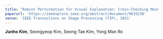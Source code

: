 ```yaml
---
title: "Robust Perturbation for Visual Explanation: Cross-Checking Mask Optimization to Avoid Class Distortion"
paperurl: 'https://ieeexplore.ieee.org/abstract/document/9633238'
venue: 'IEEE Transactions on Image Processing (TIP), 2021'
---
```

**Junho Kim**, Seongyeop Kim, Seong Tae Kim, Yong Man Ro


